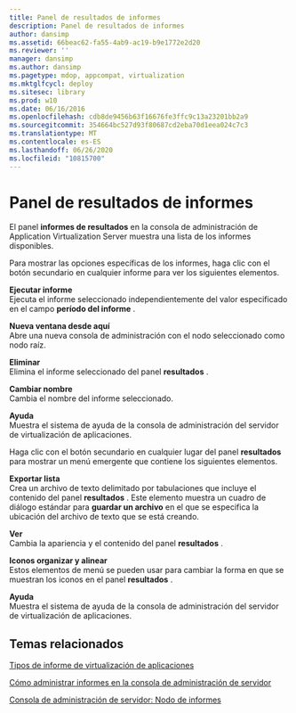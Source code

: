 ```yaml
---
title: Panel de resultados de informes
description: Panel de resultados de informes
author: dansimp
ms.assetid: 66beac62-fa55-4ab9-ac19-b9e1772e2d20
ms.reviewer: ''
manager: dansimp
ms.author: dansimp
ms.pagetype: mdop, appcompat, virtualization
ms.mktglfcycl: deploy
ms.sitesec: library
ms.prod: w10
ms.date: 06/16/2016
ms.openlocfilehash: cdb8de9456b63f16676fe3ffc9c13a23201bb2a9
ms.sourcegitcommit: 354664bc527d93f80687cd2eba70d1eea024c7c3
ms.translationtype: MT
ms.contentlocale: es-ES
ms.lasthandoff: 06/26/2020
ms.locfileid: "10815700"
---
```

# Panel de resultados de informes


El panel **informes de resultados** en la consola de administración de Application Virtualization Server muestra una lista de los informes disponibles.

Para mostrar las opciones específicas de los informes, haga clic con el botón secundario en cualquier informe para ver los siguientes elementos.

<a href="" id="run-report"></a>**Ejecutar informe**  
Ejecuta el informe seleccionado independientemente del valor especificado en el campo **período del informe** .

<a href="" id="new-window-from-here"></a>**Nueva ventana desde aquí**  
Abre una nueva consola de administración con el nodo seleccionado como nodo raíz.

<a href="" id="delete"></a>**Eliminar**  
Elimina el informe seleccionado del panel **resultados** .

<a href="" id="rename"></a>**Cambiar nombre**  
Cambia el nombre del informe seleccionado.

<a href="" id="help"></a>**Ayuda**  
Muestra el sistema de ayuda de la consola de administración del servidor de virtualización de aplicaciones.

Haga clic con el botón secundario en cualquier lugar del panel **resultados** para mostrar un menú emergente que contiene los siguientes elementos.

<a href="" id="export-list"></a>**Exportar lista**  
Crea un archivo de texto delimitado por tabulaciones que incluye el contenido del panel **resultados** . Este elemento muestra un cuadro de diálogo estándar para **guardar un archivo** en el que se especifica la ubicación del archivo de texto que se está creando.

<a href="" id="view"></a>**Ver**  
Cambia la apariencia y el contenido del panel **resultados** .

<a href="" id="arrange-line-up-icons"></a>**Iconos organizar y alinear**  
Estos elementos de menú se pueden usar para cambiar la forma en que se muestran los iconos en el panel **resultados** .

<a href="" id="help"></a>**Ayuda**  
Muestra el sistema de ayuda de la consola de administración del servidor de virtualización de aplicaciones.

## Temas relacionados


[Tipos de informe de virtualización de aplicaciones](application-virtualization-report-types.md)

[Cómo administrar informes en la consola de administración de servidor](how-to-manage-reports-in-the-server-management-console.md)

[Consola de administración de servidor: Nodo de informes](server-management-console-reports-node.md)

 

 





